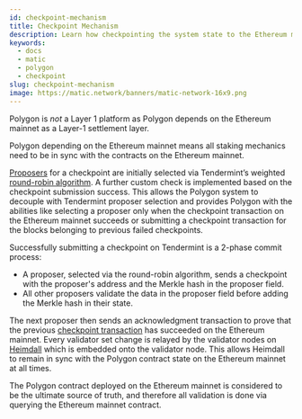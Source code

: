 ```yaml
---
id: checkpoint-mechanism
title: Checkpoint Mechanism
description: Learn how checkpointing the system state to the Ethereum mainnet works on the Polygon Network.
keywords:
  - docs
  - matic
  - polygon
  - checkpoint
slug: checkpoint-mechanism
image: https://matic.network/banners/matic-network-16x9.png 
---
```


Polygon is *not* a Layer 1 platform as Polygon depends on the Ethereum mainnet as a Layer-1 settlement layer.

Polygon depending on the Ethereum mainnet means all staking mechanics need to be in sync with the contracts on the Ethereum mainnet.

[Proposers](../../glossary#proposer) for a checkpoint are initially selected via Tendermint’s weighted [round-robin algorithm](https://docs.tendermint.com/master/spec/consensus/proposer-selection.html). A further custom check is implemented based on the checkpoint submission success. This allows the Polygon system to decouple with Tendermint proposer selection and provides Polygon with the abilities like selecting a proposer only when the checkpoint transaction on the Ethereum mainnet succeeds or submitting a checkpoint transaction for the blocks belonging to previous failed checkpoints.

Successfully submitting a checkpoint on Tendermint is a 2-phase commit process:

* A proposer, selected via the round-robin algorithm, sends a checkpoint with the proposer's address and the Merkle hash in the proposer field.
* All other proposers validate the data in the proposer field before adding the Merkle hash in their state.

The next proposer then sends an acknowledgment transaction to prove that the previous [checkpoint transaction](../../glossary#checkpoint-transaction) has succeeded on the Ethereum mainnet. Every validator set change is relayed by the validator nodes on [Heimdall](../../glossary#heimdall) which is embedded onto the validator node. This allows Heimdall to remain in sync with the Polygon contract state on the Ethereum mainnet at all times.

The Polygon contract deployed on the Ethereum mainnet is considered to be the ultimate source of truth, and therefore all validation is done via querying the Ethereum mainnet contract.
